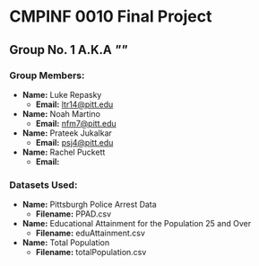 # CMPINF 0010 Final Project

## Group No. 1 A.K.A *"<Insert Group Name Here>"*

### Group Members:
* **Name:** Luke Repasky
	* **Email:** ltr14@pitt.edu
* **Name:** Noah Martino
	* **Email:** nfm7@pitt.edu
* **Name:** Prateek Jukalkar
	* **Email:** psj4@pitt.edu
* **Name:** Rachel Puckett
	* **Email:**

### Datasets Used:
* **Name:** Pittsburgh Police Arrest Data
	* **Filename:** PPAD.csv 
* **Name:** Educational Attainment for the Population 25 and Over
	* **Filename:** eduAttainment.csv
* **Name:** Total Population 
	* **Filename:** totalPopulation.csv

